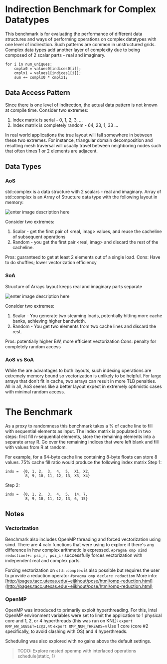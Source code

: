 ﻿# Indirection Benchmark for Complex Datatypes
This benchmark is for evaluating the performance of different data structures and ways of performing operations on complex datatypes with one level of indirection. 
Such patterns are common in unstructured grids. Complex data types add another layer of complexity due to being composed of 2 scalar parts - real and imaginary. 
````
for i in num_uniques:
	cmplx0 = values0[indices0[i]];
	cmplx1 = values1[indices1[i]];
	sum += complx0 * cmplx1;
````
## Data Access Pattern
Since there is one level of indirection, the actual data pattern is not known at compile time. 
Consider two extremes: 
1. Index matrix is serial - 0, 1, 2, 3, ...
2. Index matrix is completely random - 64, 23, 1, 33 ...

In real world applications the true layout will fall somewhere in between these two extremes. For instance, triangular domain decomposition and resulting mesh traversal will usually travel between neighboring nodes such that often times 1 or 2 elements are adjacent. 
## Data Types 
### AoS
std::complex is a data structure with 2 scalars - real and imaginary.
Array of std::complex is an Array of Structure data type with the following layout in memory:

![enter image description here](https://lh3.googleusercontent.com/D3aV96d4XomRyY33u_N8KpQEzBOOubq6AbYqQ5BhUofjYn8kxd0r7lwZw7WeKjP1GVer36Hn0L5wPg)

Consider two extremes:
1. Scalar - get the first pair of <real, imag> values, and reuse the cacheline of subsequent operations
2. Random - you get the first pair <real, imag> and discard the rest of the cacheline. 

Pros: guaranteed to get at least 2 elements out of a single load. 
Cons: Have to do shuffles; lower vectorization efficiency

### SoA
Structure of Arrays layout keeps real and imaginary parts separate

![enter image description here](https://lh3.googleusercontent.com/F5OXhuB1r99Ajqknmyw7F-baABCijrCMk8UyEJn-8DWgTHa36nTRWib_Fj3S9GepMkYtRmOhxbsyOQ)

Consider two extremes:
1. Scalar - You generate two steaming loads, potentially hitting more cache banks, achieving higher bandwidth.
2. Random - You get two elements from two cache lines and discard the rest. 

Pros: potentially higher BW, more efficient vectorization
Cons: penalty for completely random access

### AoS vs SoA
While the are advantages to both layouts, such indexing operations are extremely memory bound so vectorization is unlikely to be helpful. 
For large arrays that don't fit in cache, two arrays can result in more TLB penalties. 
All in all, AoS seems like a better layout expect in extremely optimistic cases with minimal random access. 

# The Benchmark
As a proxy to randomness this benchmark takes a % of cache line to fill with sequential elements as input. 
The index matrix is populated in two steps: first fill n-sequential elements, store the remaining elements into a separate array R.
Go over the remaining indices that were left blank and fill with values from R at random. 

For example, for a 64-byte cache line containing 8-byte floats can store 8 values. 75% cache fill ratio would produce the following index matrix
Step 1:
````
indx =  {0, 1, 2,  3,  4,  5,  X1, X2,
         8, 9, 10, 11, 12, 13, X3, X4}
````
 Step 2:
````
indx =  {0, 1, 2,  3,  4,  5,  14, 7,
         8, 9, 10, 11, 12, 13, 6, 15}
````


## Notes
### Vectorization
Benchmark also includes OpenMP threading and forced vectorization using simd. There are 4 calc functions that were using to explore if there's any difference in how complex arithmetic is expressed.
`#pragma omp simd reduction(+: psi_r, psi_i)` successfully forces vectorization with independent real and complex parts.

Forcing vectorization on `std::complex` is also possible but requires the user to provide a reduction operator 
`#pragma omp declare reduction` 
More info: [http://pages.tacc.utexas.edu/~eijkhout/pcse/html/omp-reduction.html](http://pages.tacc.utexas.edu/~eijkhout/pcse/html/omp-reduction.html)
### OpenMP
OpenMP was introduced to primarily exploit hyperthreading. 
For this, Intel OpenMP environment variables were set to limit the application to 1 physical core and 1, 2, or 4 hyperthreads (this was run on KNL): 
`export KMP_HW_SUBSET=1c@2,4t` 
`export OMP_NUM_THREADS=4`
Use 1 core (core #2 specifically, to avoid clashing with OS)  and 4 hyperthreads. 

Scheduling was also explored with no gains above the default settings. 
>  TODO: Explore nested openmp with interlaced operations schedule(static, 1)



